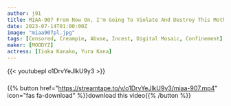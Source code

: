 ```yaml
---
author: j91
title: MIAA-907 From Now On, I'm Going To Violate And Destroy This Motherless Family... A Woman Who Raped Her 10 Years Ago Has Confined Her Beloved Daughter's Crack And Creampied Her Kana Morisawa Kana Yura
date: 2023-07-14T01:00:00Z
image: "miaa907pl.jpg"
tags: [Censored, Creampie, Abuse, Incest, Digital Mosaic, Confinement]
maker: [MOODYZ]
actress: [Iioka Kanako, Yura Kana]
---
```



{{< youtubepl o1DrvYeJlkU9y3 >}}
###

{{% button href="https://streamtape.to/v/o1DrvYeJlkU9y3/miaa-907.mp4" icon="fas fa-download" %}}download this video{{% /button %}}

